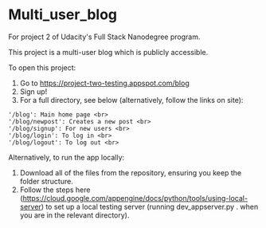 # Multi_user_blog

For project 2 of Udacity's Full Stack Nanodegree program.

This project is a multi-user blog which is publicly accessible.

To open this project: <br>
  1. Go to https://project-two-testing.appspot.com/blog <br>
  2. Sign up!
  3. For a full directory, see below (alternatively, follow the links on site):
  
    '/blog': Main home page <br>
    '/blog/newpost': Creates a new post <br>
    '/blog/signup': For new users <br>
    '/blog/login': To log in <br>
    '/blog/logout': To log out <br>
 
 Alternatively, to run the app locally:<br>
 1. Download all of the files from the repository, ensuring you keep the folder structure. <br>
 2. Follow the steps here (https://cloud.google.com/appengine/docs/python/tools/using-local-server) to set up a local testing server (running dev_appserver.py . when you are in the relevant directory).

